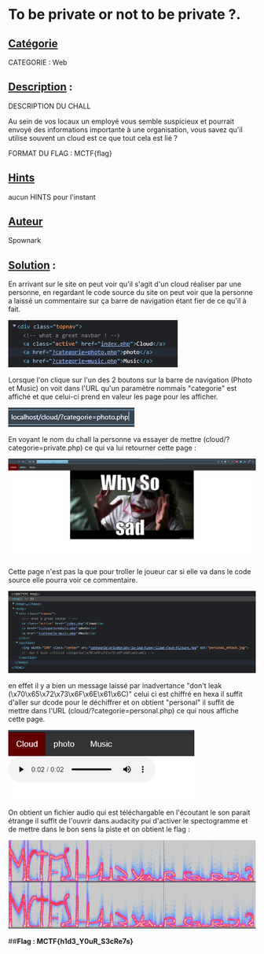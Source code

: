 # **To be private or not to be private ?**.
## <u>**Catégorie**</u>

CATEGORIE : Web

## <u>**Description**</u> :


DESCRIPTION DU CHALL

Au sein de vos locaux un employé vous semble suspicieux et pourrait envoyé des informations importante à une organisation, vous savez qu'il utilise souvent un cloud est ce que tout cela est lié ?

FORMAT DU FLAG : MCTF{flag}


## <u>Hints</u> 

aucun HINTS pour l'instant

## <u>Auteur</u> 

Spownark 

## <u>Solution</u> :
En arrivant sur le site on peut voir qu'il s'agit d'un cloud réaliser par une personne, en regardant le code source du site on peut voir que la personne a laissé un commentaire sur ça barre de navigation étant fier de ce qu'il à fait.

![](./photo/cloud_1.png)

Lorsque l'on clique sur l'un des 2 boutons sur la barre de navigation (Photo et Music) on voit dans l'URL qu'un paramètre nommais "categorie" est affiché et que celui-ci prend en valeur les page pour les afficher.

![](./photo/cloud_2.png)

En voyant le nom du chall la personne va essayer de mettre (cloud/?categorie=private.php) ce qui va lui retourner cette page :

![](./photo/cloud_3.png)

Cette page n'est pas la que pour troller le joueur car si elle va dans le code source elle pourra voir ce commentaire.

![](./photo/cloud_4.png)

en effet il y a bien un message laissé par inadvertance "don't leak (\x70\x65\x72\x73\x6F\x6E\x61\x6C)" celui ci est chiffré en hexa il suffit d'aller sur dcode pour le déchiffrer et on obtient "personal" il suffit de mettre dans l'URL (cloud/?categorie=personal.php) ce qui nous affiche cette page.

![](./photo/cloud_5.png)

On obtient un fichier audio qui est téléchargable en l'écoutant le son parait étrange il suffit de l'ouvrir dans audacity pui d'activer le spectogramme et de mettre dans le bon sens la piste et on obtient le flag :

![](./photo/cloud_6.png)

##**Flag : MCTF{h1d3_Y0uR_S3cRe7s}**
